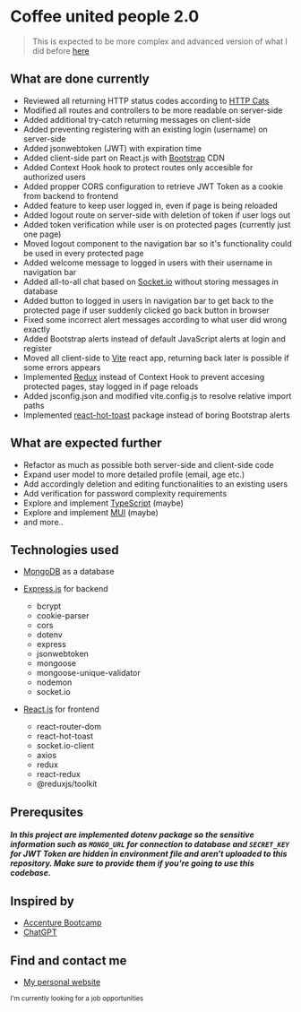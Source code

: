 # Coffee united people 2.0

> This is expected to be more complex and advanced version of what I did before [here](https://github.com/LaSTiqq/coffee-united-people)

## What are done currently

- Reviewed all returning HTTP status codes according to [HTTP Cats](https://http.cat/)
- Modified all routes and controllers to be more readable on server-side
- Added additional try-catch returning messages on client-side
- Added preventing registering with an existing login (username) on server-side
- Added jsonwebtoken (JWT) with expiration time
- Added client-side part on React.js with [Bootstrap](https://getbootstrap.com/) CDN
- Added Context Hook hook to protect routes only accesible for authorized users
- Added propper CORS configuration to retrieve JWT Token as a cookie from backend to frontend
- Added feature to keep user logged in, even if page is being reloaded
- Added logout route on server-side with deletion of token if user logs out
- Added token verification while user is on protected pages (currently just one page)
- Moved logout component to the navigation bar so it's functionality could be used in every protected page
- Added welcome message to logged in users with their username in navigation bar
- Added all-to-all chat based on [Socket.io](https://socket.io/) without storing messages in database
- Added button to logged in users in navigation bar to get back to the protected page if user suddenly clicked go back button in browser
- Fixed some incorrect alert messages according to what user did wrong exactly
- Added Bootstrap alerts instead of default JavaScript alerts at login and register
- Moved all client-side to [Vite](https://vitejs.dev/) react app, returning back later is possible if some errors appears
- Implemented [Redux](https://react-redux.js.org/) instead of Context Hook to prevent accesing protected pages, stay logged in if page reloads
- Added jsconfig.json and modified vite.config.js to resolve relative import paths
- Implemented [react-hot-toast](https://react-hot-toast.com/) package instead of boring Bootstrap alerts

## What are expected further

- Refactor as much as possible both server-side and client-side code
- Expand user model to more detailed profile (email, age etc.)
- Add accordingly deletion and editing functionalities to an existing users
- Add verification for password complexity requirements
- Explore and implement [TypeScript](https://www.typescriptlang.org/) (maybe)
- Explore and implement [MUI](https://mui.com/) (maybe)
- and more..

## Technologies used

- [MongoDB](https://www.mongodb.com/) as a database
- [Express.js](https://expressjs.com/) for backend

  - bcrypt
  - cookie-parser
  - cors
  - dotenv
  - express
  - jsonwebtoken
  - mongoose
  - mongoose-unique-validator
  - nodemon
  - socket.io

- [React.js](https://reactjs.org/) for frontend

  - react-router-dom
  - react-hot-toast
  - socket.io-client
  - axios
  - redux
  - react-redux
  - @reduxjs/toolkit

## Prerequsites

##### In this project are implemented dotenv package so the sensitive information such as `MONGO_URL` for connection to database and `SECRET_KEY` for JWT Token are hidden in environment file and aren't uploaded to this repository. Make sure to provide them if you're going to use this codebase.

## Inspired by

- [Accenture Bootcamp](https://bootcamp.lv/)
- [ChatGPT](https://chat.openai.com/chat)

## Find and contact me

- [My personal website](https://laurisstirna.eu.pythonanywhere.com/)

<sub>I'm currently looking for a job opportunities</sub>
